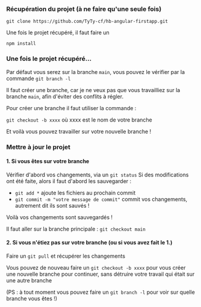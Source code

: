 ### Récupération du projet (à ne faire qu'une seule fois)

`git clone https://github.com/TyTy-cf/hb-angular-firstapp.git`

Une fois le projet récupéré, il faut faire un 

`npm install`

### Une fois le projet récupéré...

Par défaut vous serez sur la branche `main`, vous pouvez le vérifier par la commande `git branch -l` 

Il faut créer une branche, car je ne veux pas que vous travailliez sur la branche `main`, afin d'éviter des conflits à régler.

Pour créer une branche il faut utiliser la commande :

`git checkout -b xxxx` où xxxx est le nom de votre branche

Et voilà vous pouvez travailler sur votre nouvelle branche !

### Mettre à jour le projet

#### 1. Si vous êtes sur votre branche

Vérifier d'abord vos changements, via un `git status`
Si des modifications ont été faite, alors il faut d'abord les sauvegarder :
- `git add *` ajoute les fichiers au prochain commit
- `git commit -m "votre message de commit"` commit vos changements, autrement dit ils sont sauvés !

Voilà vos changements sont sauvegardés !

Il faut aller sur la branche principale :
`git checkout main`

#### 2. Si vous n'étiez pas sur votre branche (ou si vous avez fait le 1.)

Faire un `git pull` et récupérer les changements

Vous pouvez de nouveau faire un `git checkout -b xxxx` pour vous créer une nouvelle branche pour continuer, sans détruire votre travail qui était sur une autre branche

(PS : à tout moment vous pouvez faire un `git branch -l` pour voir sur quelle branche vous êtes !)
